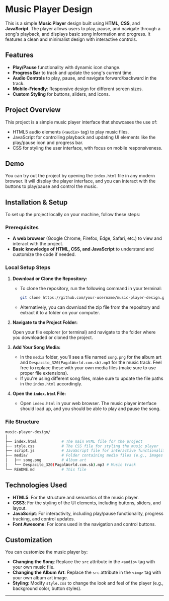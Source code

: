 # Music Player Design

This is a simple **Music Player** design built using **HTML**, **CSS**, and **JavaScript**. The player allows users to play, pause, and navigate through a song's playback, and displays basic song information and progress. It features a clean and minimalist design with interactive controls.

## Features

- **Play/Pause** functionality with dynamic icon change.
- **Progress Bar** to track and update the song's current time.
- **Audio Controls** to play, pause, and navigate forward/backward in the track.
- **Mobile-Friendly**: Responsive design for different screen sizes.
- **Custom Styling** for buttons, sliders, and icons.

## Project Overview

This project is a simple music player interface that showcases the use of:

- HTML5 audio elements (`<audio>` tag) to play music files.
- JavaScript for controlling playback and updating UI elements like the play/pause icon and progress bar.
- CSS for styling the user interface, with focus on mobile responsiveness.

## Demo

You can try out the project by opening the `index.html` file in any modern browser. It will display the player interface, and you can interact with the buttons to play/pause and control the music.

## Installation & Setup

To set up the project locally on your machine, follow these steps:

### Prerequisites

- **A web browser** (Google Chrome, Firefox, Edge, Safari, etc.) to view and interact with the project.
- **Basic knowledge of HTML, CSS, and JavaScript** to understand and customize the code if needed.

### Local Setup Steps

1. **Download or Clone the Repository:**

   - To clone the repository, run the following command in your terminal:
   
     ```bash
     git clone https://github.com/your-username/music-player-design.git
     ```

   - Alternatively, you can download the zip file from the repository and extract it to a folder on your computer.

2. **Navigate to the Project Folder:**
   
   Open your file explorer (or terminal) and navigate to the folder where you downloaded or cloned the project.

3. **Add Your Song Media:**

   - In the `media` folder, you'll see a file named `song.png` for the album art and `Despacito_320(PagalWorld.com.sb).mp3` for the music track. Feel free to replace these with your own media files (make sure to use proper file extensions).
   - If you're using different song files, make sure to update the file paths in the `index.html` accordingly.

4. **Open the `index.html` File:**

   - Open `index.html` in your web browser. The music player interface should load up, and you should be able to play and pause the song.

### File Structure

```bash
music-player-design/
│
├── index.html           # The main HTML file for the project
├── style.css            # The CSS file for styling the music player
├── script.js            # JavaScript file for interactive functionality (inlined in the HTML)
├── media/               # Folder containing media files (e.g., images and audio)
│   ├── song.png         # Album art
│   └── Despacito_320(PagalWorld.com.sb).mp3 # Music track
└── README.md            # This file
```

## Technologies Used

- **HTML5**: For the structure and semantics of the music player.
- **CSS3**: For the styling of the UI elements, including buttons, sliders, and layout.
- **JavaScript**: For interactivity, including play/pause functionality, progress tracking, and control updates.
- **Font Awesome**: For icons used in the navigation and control buttons.

## Customization

You can customize the music player by:

- **Changing the Song**: Replace the `src` attribute in the `<audio>` tag with your own music file.
- **Changing the Album Art**: Replace the `src` attribute in the `<img>` tag with your own album art image.
- **Styling**: Modify `style.css` to change the look and feel of the player (e.g., background color, button styles).

---
